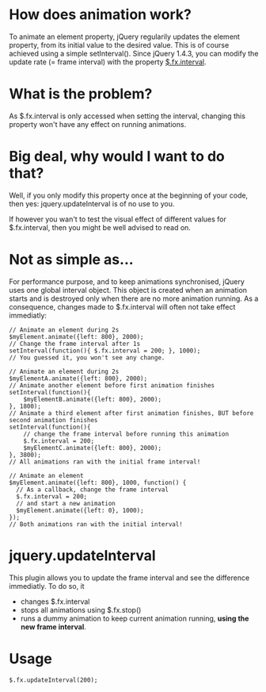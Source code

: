 How does animation work?
========================

To animate an element property, jQuery regularily updates the element property, from its initial value to the desired value.
This is of course achieved using a simple setInterval().
Since jQuery 1.4.3, you can modify the update rate (= frame interval) with the property [$.fx.interval](http://api.jquery.com/jQuery.fx.interval/).

What is the problem?
====================

As $.fx.interval is only accessed when setting the interval, changing this property won't have any effect on running animations.

Big deal, why would I want to do that?
======================================

Well, if you only modify this property once at the beginning of your code, then yes: jquery.updateInterval is of no use to you.

If however you wan't to test the visual effect of different values for $.fx.interval, then you might be well advised to read on.

Not as simple as...
===================

For performance purpose, and to keep animations synchronised, jQuery uses one global interval object.
This object is created when an animation starts and is destroyed only when there are no more animation running.
As a consequence, changes made to $.fx.interval will often not take effect immediatly:

    // Animate an element during 2s
    $myElement.animate({left: 800}, 2000);
    // Change the frame interval after 1s
    setInterval(function(){ $.fx.interval = 200; }, 1000);
    // You guessed it, you won't see any change.

    // Animate an element during 2s
    $myElementA.animate({left: 800}, 2000);
    // Animate another element before first animation finishes
    setInterval(function(){ 
        $myElementB.animate({left: 800}, 2000);
    }, 1800);
    // Animate a third element after first animation finishes, BUT before second animation finishes
    setInterval(function(){
        // change the frame interval before running this animation
        $.fx.interval = 200;
        $myElementC.animate({left: 800}, 2000);
    }, 3800);
    // All animations ran with the initial frame interval!

    // Animate an element
    $myElement.animate({left: 800}, 1000, function() {
      // As a callback, change the frame interval
      $.fx.interval = 200;
      // and start a new animation
      $myElement.animate({left: 0}, 1000);
    });
    // Both animations ran with the initial interval!
    
jquery.updateInterval
=====================

This plugin allows you to update the frame interval and see the difference immediatly.
To do so, it 
- changes $.fx.interval
- stops all animations using $.fx.stop()
- runs a dummy animation to keep current animation running, **using the new frame interval**.

Usage
=====

    $.fx.updateInterval(200);